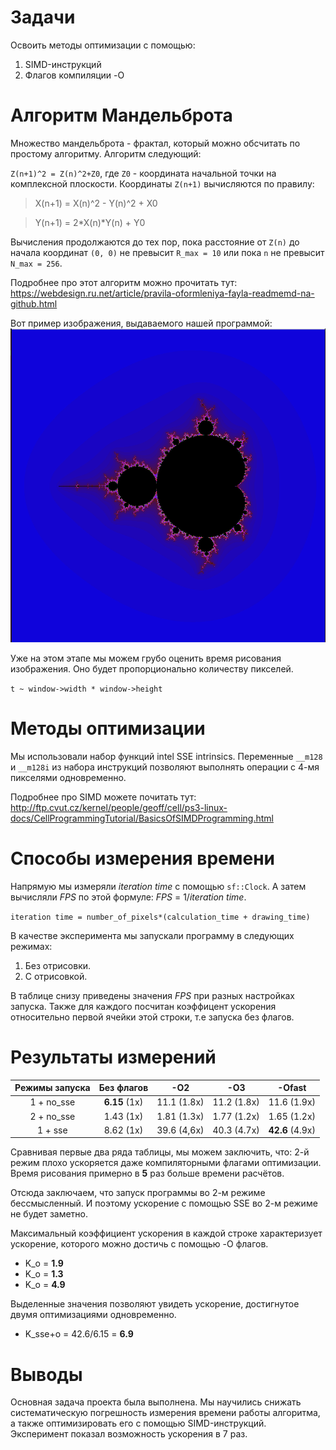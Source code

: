 # Задачи
Освоить методы оптимизации с помощью:
1. SIMD-инструкций
2. Флагов компиляции -O

# Алгоритм Мандельброта

Множество мандельброта - фрактал, который можно обсчитать по простому алгоритму. 
Алгоритм следующий:

``Z(n+1)^2 = Z(n)^2+Z0``, где ``Z0`` - координата начальной точки на комплексной плоскости.
Координаты ```Z(n+1)``` вычисляются по правилу:

>X(n+1) = X(n)^2 - Y(n)^2 + X0

>Y(n+1) = 2*X(n)*Y(n) + Y0

Вычисления продолжаются до тех пор, пока расстояние от ```Z(n)``` до начала координат ```(0, 0)``` не превысит ```R_max = 10``` или пока ```n``` не превысит ```N_max = 256```. 

Подробнее про этот алгоритм можно прочитать тут: 
https://webdesign.ru.net/article/pravila-oformleniya-fayla-readmemd-na-github.html

Вот пример изображения, выдаваемого нашей программой:
![Mandelbrot](img/Mandelbrot_set.png)

Уже на этом этапе мы можем грубо оценить время рисования изображения. Оно будет пропорционально количеству пикселей.

```t ~ window->width * window->height```

# Методы оптимизации

Мы использовали набор функций intel SSE intrinsics. Переменные ```__m128``` и ```__m128i``` из набора инструкций позволяют выполнять операции с 4-мя пикселями одновременно.

Подробнее про SIMD можете почитать тут:
http://ftp.cvut.cz/kernel/people/geoff/cell/ps3-linux-docs/CellProgrammingTutorial/BasicsOfSIMDProgramming.html

# Способы измерения времени

Напрямую мы измеряли *iteration time* с помощью ```sf::Clock```. А затем вычисляли *FPS* по этой формуле: *FPS* = 1/*iteration time*. 

```iteration time = number_of_pixels*(calculation_time + drawing_time)```

В качестве эксперимента мы запускали программу в следующих режимах:
1. Без отрисовки.
2. С отрисовкой.

<!-- Т.к. одного вычисления одного цвета это ```calculation_time```, а измерять мы можем без замедления самих вычислений только ```iteration time```. Поэтому для снижения погрешности можно увеличить вес вычислений в ```k = 1000``` раз. Тогда 
```iteration time/k = number_of_pixels*(calculation_time*k + drawing_time) ≈ number_of_pixels*calculation_time``` -->

В таблице снизу приведены значения *FPS* при разных настройках запуска. Также для каждого посчитан коэффицент ускорения относительно первой ячейки этой строки, т.е запуска без флагов. 

# Результаты измерений

|   Режимы запуска  | Без флагов  |     -O2     |     -O3     |     -Ofast    |
| :---------------: | :----------:| :---------: | :---------: | :----------:  |
|    1 + no_sse     |  **6.15** (1x) | 11.1 (1.8x) | 11.2 (1.8x) |  11.6  (1.9x) |
|    2 + no_sse     |   1.43 (1x) | 1.81 (1.3x) | 1.77 (1.2x) |  1.65  (1.2x) |
|    1 + sse        |   8.62 (1x) | 39.6 (4,6x) | 40.3 (4.7x) | **42.6** (4.9x) |

Сравнивая первые два ряда таблицы, мы можем заключить, что:
2-й режим плохо ускоряется даже компиляторными флагами оптимизации. 
Время рисования примерно в **5** раз больше времени расчётов. 

Отсюда заключаем, что запуск программы во 2-м режиме бессмысленный. И поэтому ускорение с помощью SSE во 2-м режиме не будет заметно.

Максимальный коэффициент ускорения в каждой строке характеризует ускорение, которого можно достичь с помощью -O флагов.
+ K_o = **1.9**
+ K_o = **1.3**
+ K_o = **4.9**

Выделенные значения позволяют увидеть ускорение, достигнутое двумя оптимизациями одновременно.
+ K_sse+o = 42.6/6.15 = **6.9**

# Выводы

Основная задача проекта была выполнена. Мы научились снижать систематическую погрешность измерения времени работы алгоритма, а также оптимизировать его с помощью SIMD-инструкций. Эксперимент показал возможность ускорения в 7 раз.
